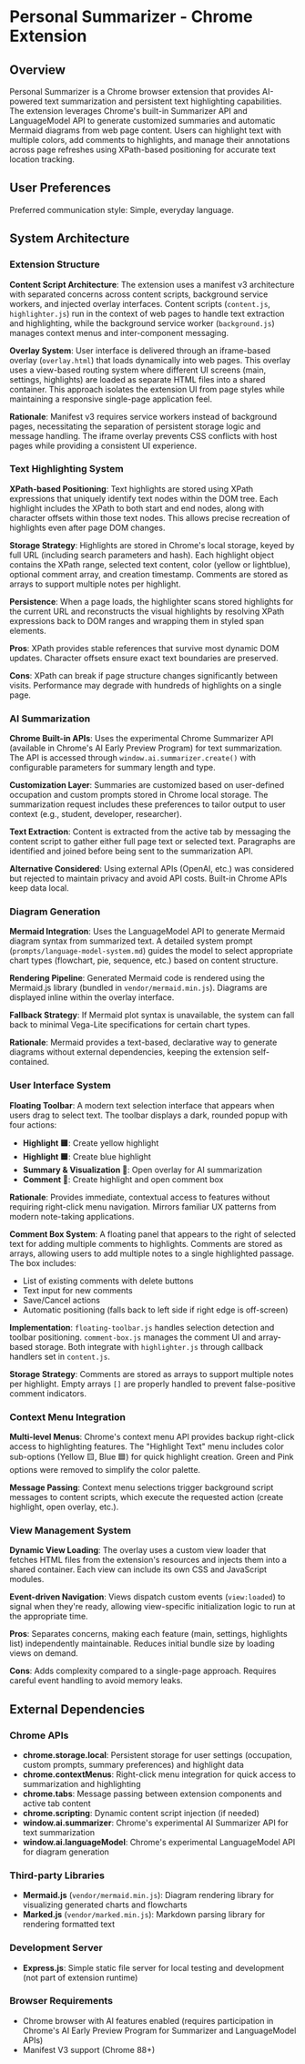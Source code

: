 # Personal Summarizer - Chrome Extension

## Overview

Personal Summarizer is a Chrome browser extension that provides AI-powered text summarization and persistent text highlighting capabilities. The extension leverages Chrome's built-in Summarizer API and LanguageModel API to generate customized summaries and automatic Mermaid diagrams from web page content. Users can highlight text with multiple colors, add comments to highlights, and manage their annotations across page refreshes using XPath-based positioning for accurate text location tracking.

## User Preferences

Preferred communication style: Simple, everyday language.

## System Architecture

### Extension Structure

**Content Script Architecture**: The extension uses a manifest v3 architecture with separated concerns across content scripts, background service workers, and injected overlay interfaces. Content scripts (`content.js`, `highlighter.js`) run in the context of web pages to handle text extraction and highlighting, while the background service worker (`background.js`) manages context menus and inter-component messaging.

**Overlay System**: User interface is delivered through an iframe-based overlay (`overlay.html`) that loads dynamically into web pages. This overlay uses a view-based routing system where different UI screens (main, settings, highlights) are loaded as separate HTML files into a shared container. This approach isolates the extension UI from page styles while maintaining a responsive single-page application feel.

**Rationale**: Manifest v3 requires service workers instead of background pages, necessitating the separation of persistent storage logic and message handling. The iframe overlay prevents CSS conflicts with host pages while providing a consistent UI experience.

### Text Highlighting System

**XPath-based Positioning**: Text highlights are stored using XPath expressions that uniquely identify text nodes within the DOM tree. Each highlight includes the XPath to both start and end nodes, along with character offsets within those text nodes. This allows precise recreation of highlights even after page DOM changes.

**Storage Strategy**: Highlights are stored in Chrome's local storage, keyed by full URL (including search parameters and hash). Each highlight object contains the XPath range, selected text content, color (yellow or lightblue), optional comment array, and creation timestamp. Comments are stored as arrays to support multiple notes per highlight.

**Persistence**: When a page loads, the highlighter scans stored highlights for the current URL and reconstructs the visual highlights by resolving XPath expressions back to DOM ranges and wrapping them in styled span elements.

**Pros**: XPath provides stable references that survive most dynamic DOM updates. Character offsets ensure exact text boundaries are preserved.

**Cons**: XPath can break if page structure changes significantly between visits. Performance may degrade with hundreds of highlights on a single page.

### AI Summarization

**Chrome Built-in APIs**: Uses the experimental Chrome Summarizer API (available in Chrome's AI Early Preview Program) for text summarization. The API is accessed through `window.ai.summarizer.create()` with configurable parameters for summary length and type.

**Customization Layer**: Summaries are customized based on user-defined occupation and custom prompts stored in Chrome local storage. The summarization request includes these preferences to tailor output to user context (e.g., student, developer, researcher).

**Text Extraction**: Content is extracted from the active tab by messaging the content script to gather either full page text or selected text. Paragraphs are identified and joined before being sent to the summarization API.

**Alternative Considered**: Using external APIs (OpenAI, etc.) was considered but rejected to maintain privacy and avoid API costs. Built-in Chrome APIs keep data local.

### Diagram Generation

**Mermaid Integration**: Uses the LanguageModel API to generate Mermaid diagram syntax from summarized text. A detailed system prompt (`prompts/language-model-system.md`) guides the model to select appropriate chart types (flowchart, pie, sequence, etc.) based on content structure.

**Rendering Pipeline**: Generated Mermaid code is rendered using the Mermaid.js library (bundled in `vendor/mermaid.min.js`). Diagrams are displayed inline within the overlay interface.

**Fallback Strategy**: If Mermaid plot syntax is unavailable, the system can fall back to minimal Vega-Lite specifications for certain chart types.

**Rationale**: Mermaid provides a text-based, declarative way to generate diagrams without external dependencies, keeping the extension self-contained.

### User Interface System

**Floating Toolbar**: A modern text selection interface that appears when users drag to select text. The toolbar displays a dark, rounded popup with four actions:
- **Highlight 🟨**: Create yellow highlight
- **Highlight 🟦**: Create blue highlight  
- **Summary & Visualization 🧠**: Open overlay for AI summarization
- **Comment 📜**: Create highlight and open comment box

**Rationale**: Provides immediate, contextual access to features without requiring right-click menu navigation. Mirrors familiar UX patterns from modern note-taking applications.

**Comment Box System**: A floating panel that appears to the right of selected text for adding multiple comments to highlights. Comments are stored as arrays, allowing users to add multiple notes to a single highlighted passage. The box includes:
- List of existing comments with delete buttons
- Text input for new comments
- Save/Cancel actions
- Automatic positioning (falls back to left side if right edge is off-screen)

**Implementation**: `floating-toolbar.js` handles selection detection and toolbar positioning. `comment-box.js` manages the comment UI and array-based storage. Both integrate with `highlighter.js` through callback handlers set in `content.js`.

**Storage Strategy**: Comments are stored as arrays to support multiple notes per highlight. Empty arrays `[]` are properly handled to prevent false-positive comment indicators.

### Context Menu Integration

**Multi-level Menus**: Chrome's context menu API provides backup right-click access to highlighting features. The "Highlight Text" menu includes color sub-options (Yellow 🟨, Blue 🟦) for quick highlight creation. Green and Pink options were removed to simplify the color palette.

**Message Passing**: Context menu selections trigger background script messages to content scripts, which execute the requested action (create highlight, open overlay, etc.).

### View Management System

**Dynamic View Loading**: The overlay uses a custom view loader that fetches HTML files from the extension's resources and injects them into a shared container. Each view can include its own CSS and JavaScript modules.

**Event-driven Navigation**: Views dispatch custom events (`view:loaded`) to signal when they're ready, allowing view-specific initialization logic to run at the appropriate time.

**Pros**: Separates concerns, making each feature (main, settings, highlights list) independently maintainable. Reduces initial bundle size by loading views on demand.

**Cons**: Adds complexity compared to a single-page approach. Requires careful event handling to avoid memory leaks.

## External Dependencies

### Chrome APIs
- **chrome.storage.local**: Persistent storage for user settings (occupation, custom prompts, summary preferences) and highlight data
- **chrome.contextMenus**: Right-click menu integration for quick access to summarization and highlighting
- **chrome.tabs**: Message passing between extension components and active tab content
- **chrome.scripting**: Dynamic content script injection (if needed)
- **window.ai.summarizer**: Chrome's experimental AI Summarizer API for text summarization
- **window.ai.languageModel**: Chrome's experimental LanguageModel API for diagram generation

### Third-party Libraries
- **Mermaid.js** (`vendor/mermaid.min.js`): Diagram rendering library for visualizing generated charts and flowcharts
- **Marked.js** (`vendor/marked.min.js`): Markdown parsing library for rendering formatted text

### Development Server
- **Express.js**: Simple static file server for local testing and development (not part of extension runtime)

### Browser Requirements
- Chrome browser with AI features enabled (requires participation in Chrome's AI Early Preview Program for Summarizer and LanguageModel APIs)
- Manifest V3 support (Chrome 88+)